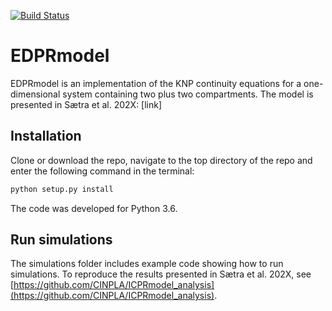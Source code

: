 [![Build Status](https://travis-ci.com/CINPLA/EDPRmodel.svg?token=ysPymD2Us3kpyo2SF9i6&branch=master)](https://travis-ci.com/CINPLA/EDPRmodel)

# EDPRmodel

EDPRmodel is an implementation of the KNP continuity equations for a
one-dimensional system containing two plus two compartments.
The model is presented in Sætra et al. 202X: [link]

## Installation 

Clone or download the repo, navigate to the top directory of the repo and enter the following
command in the terminal: 
```bash
python setup.py install
```
The code was developed for Python 3.6.

## Run simulations

The simulations folder includes example code showing how to run simulations. 
To reproduce the results presented in Sætra et al. 202X, see 
[https://github.com/CINPLA/ICPRmodel_analysis](https://github.com/CINPLA/ICPRmodel_analysis).
